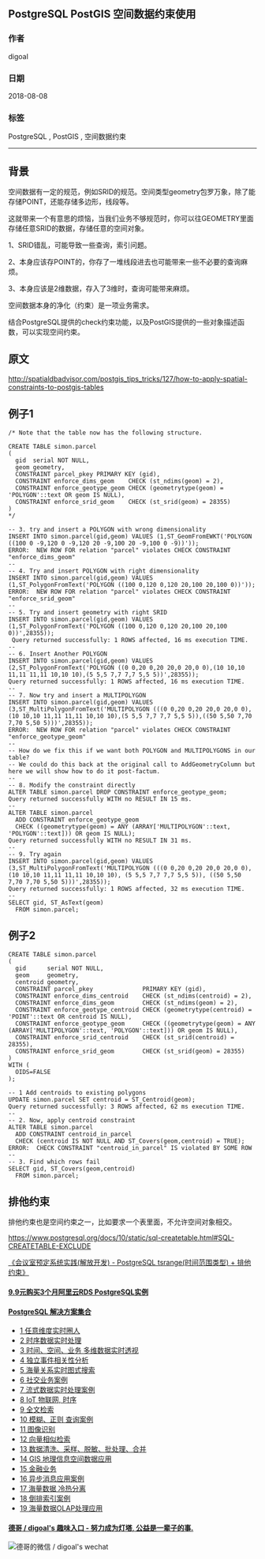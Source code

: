 ## PostgreSQL PostGIS 空间数据约束使用   
                                                           
### 作者                                                           
digoal                                                           
                                                           
### 日期                                                           
2018-08-08                                                         
                                                           
### 标签                                                           
PostgreSQL , PostGIS , 空间数据约束       
                                                           
----                                                           
                                                           
## 背景      
空间数据有一定的规范，例如SRID的规范。空间类型geometry包罗万象，除了能存储POINT，还能存储多边形，线段等。  
  
这就带来一个有意思的烦恼，当我们业务不够规范时，你可以往GEOMETRY里面存储任意SRID的数据，存储任意的空间对象。  
  
1、SRID错乱，可能导致一些查询，索引问题。  
  
2、本身应该存POINT的，你存了一堆线段进去也可能带来一些不必要的查询麻烦。  
  
3、本身应该是2维数据，存入了3维时，查询可能带来麻烦。  
  
空间数据本身的净化（约束）是一项业务需求。  
  
结合PostgreSQL提供的check约束功能，以及PostGIS提供的一些对象描述函数，可以实现空间约束。  
  
## 原文  
http://spatialdbadvisor.com/postgis_tips_tricks/127/how-to-apply-spatial-constraints-to-postgis-tables  
  
## 例子1  
```  
/* Note that the table now has the following structure.  
  
CREATE TABLE simon.parcel  
(  
  gid  serial NOT NULL,  
  geom geometry,  
  CONSTRAINT parcel_pkey PRIMARY KEY (gid),  
  CONSTRAINT enforce_dims_geom    CHECK (st_ndims(geom) = 2),  
  CONSTRAINT enforce_geotype_geom CHECK (geometrytype(geom) = 'POLYGON'::text OR geom IS NULL),  
  CONSTRAINT enforce_srid_geom    CHECK (st_srid(geom) = 28355)  
)  
*/  
```  
  
```  
-- 3. try and insert a POLYGON with wrong dimensionality  
INSERT INTO simon.parcel(gid,geom) VALUES (1,ST_GeomFromEWKT('POLYGON ((100 0 -9,120 0 -9,120 20 -9,100 20 -9,100 0 -9))'));  
ERROR:  NEW ROW FOR relation "parcel" violates CHECK CONSTRAINT "enforce_dims_geom"  
--  
-- 4. Try and insert POLYGON with right dimensionality  
INSERT INTO simon.parcel(gid,geom) VALUES (1,ST_PolygonFromText('POLYGON ((100 0,120 0,120 20,100 20,100 0))'));  
ERROR:  NEW ROW FOR relation "parcel" violates CHECK CONSTRAINT "enforce_srid_geom"  
--  
-- 5. Try and insert geometry with right SRID  
INSERT INTO simon.parcel(gid,geom) VALUES (1,ST_PolygonFromText('POLYGON ((100 0,120 0,120 20,100 20,100 0))',28355));  
 Query returned successfully: 1 ROWS affected, 16 ms execution TIME.  
--  
-- 6. Insert Another POLYGON  
INSERT INTO simon.parcel(gid,geom) VALUES (2,ST_PolygonFromText('POLYGON ((0 0,20 0,20 20,0 20,0 0),(10 10,10 11,11 11,11 10,10 10),(5 5,5 7,7 7,7 5,5 5))',28355));  
Query returned successfully: 1 ROWS affected, 16 ms execution TIME.  
--  
-- 7. Now try and insert a MULTIPOLYGON  
INSERT INTO simon.parcel(gid,geom) VALUES (3,ST_MultiPolygonFromText('MULTIPOLYGON (((0 0,20 0,20 20,0 20,0 0),(10 10,10 11,11 11,11 10,10 10),(5 5,5 7,7 7,7 5,5 5)),((50 5,50 7,70 7,70 5,50 5)))',28355));  
ERROR:  NEW ROW FOR relation "parcel" violates CHECK CONSTRAINT "enforce_geotype_geom"  
--  
-- How do we fix this if we want both POLYGON and MULTIPOLYGONS in our table?  
-- We could do this back at the original call to AddGeometryColumn but here we will show how to do it post-factum.  
--  
-- 8. Modify the constraint directly  
ALTER TABLE simon.parcel DROP CONSTRAINT enforce_geotype_geom;  
Query returned successfully WITH no RESULT IN 15 ms.  
--  
ALTER TABLE simon.parcel  
  ADD CONSTRAINT enforce_geotype_geom  
  CHECK ((geometrytype(geom) = ANY (ARRAY['MULTIPOLYGON'::text, 'POLYGON'::text])) OR geom IS NULL);  
Query returned successfully WITH no RESULT IN 31 ms.  
--  
-- 9. Try again  
INSERT INTO simon.parcel(gid,geom) VALUES (3,ST_MultiPolygonFromText('MULTIPOLYGON (((0 0,20 0,20 20,0 20,0 0), (10 10,10 11,11 11,11 10,10 10), (5 5,5 7,7 7,7 5,5 5)), ((50 5,50 7,70 7,70 5,50 5)))',28355));  
Query returned successfully: 1 ROWS affected, 32 ms execution TIME.  
--  
SELECT gid, ST_AsText(geom)  
  FROM simon.parcel;  
```  
  
## 例子2  
  
```  
CREATE TABLE simon.parcel  
(  
  gid      serial NOT NULL,  
  geom     geometry,  
  centroid geometry,  
  CONSTRAINT parcel_pkey              PRIMARY KEY (gid),  
  CONSTRAINT enforce_dims_centroid    CHECK (st_ndims(centroid) = 2),  
  CONSTRAINT enforce_dims_geom        CHECK (st_ndims(geom) = 2),  
  CONSTRAINT enforce_geotype_centroid CHECK (geometrytype(centroid) = 'POINT'::text OR centroid IS NULL),  
  CONSTRAINT enforce_geotype_geom     CHECK ((geometrytype(geom) = ANY (ARRAY['MULTIPOLYGON'::text, 'POLYGON'::text])) OR geom IS NULL),  
  CONSTRAINT enforce_srid_centroid    CHECK (st_srid(centroid) = 28355),  
  CONSTRAINT enforce_srid_geom        CHECK (st_srid(geom) = 28355)  
)  
WITH (  
  OIDS=FALSE  
);  
```  
  
```  
-- 1 Add centroids to existing polygons  
UPDATE simon.parcel SET centroid = ST_Centroid(geom);  
Query returned successfully: 3 ROWS affected, 62 ms execution TIME.  
--  
-- 2. Now, apply centroid constraint  
ALTER TABLE simon.parcel  
  ADD CONSTRAINT centroid_in_parcel  
  CHECK (centroid IS NOT NULL AND ST_Covers(geom,centroid) = TRUE);  
ERROR:  CHECK CONSTRAINT "centroid_in_parcel" IS violated BY SOME ROW  
--  
-- 3. Find which rows fail  
SELECT gid, ST_Covers(geom,centroid)  
  FROM simon.parcel;  
```  
  
## 排他约束  
排他约束也是空间约束之一，比如要求一个表里面，不允许空间对象相交。  
  
https://www.postgresql.org/docs/10/static/sql-createtable.html#SQL-CREATETABLE-EXCLUDE      
  
[《会议室预定系统实践(解放开发) - PostgreSQL tsrange(时间范围类型) + 排他约束》](../201712/20171223_02.md)    
  
  
  
  
  
  
  
  
  
  
  
  
  
  
  
  
  
  
  
  
  
  
  
  
  
  
  
  
  
  
  
  
  
  
  
  
  
  
  
  
  
  
  
  
  
  
  
  
  
  
  
  
  
  
  
  
#### [9.9元购买3个月阿里云RDS PostgreSQL实例](https://www.aliyun.com/database/postgresqlactivity "57258f76c37864c6e6d23383d05714ea")
  
  
#### [PostgreSQL 解决方案集合](https://yq.aliyun.com/topic/118 "40cff096e9ed7122c512b35d8561d9c8")
- [1 任意维度实时圈人](https://yq.aliyun.com/topic/118 "40cff096e9ed7122c512b35d8561d9c8")
- [2 时序数据实时处理](https://yq.aliyun.com/topic/118 "40cff096e9ed7122c512b35d8561d9c8")
- [3 时间、空间、业务 多维数据实时透视](https://yq.aliyun.com/topic/118 "40cff096e9ed7122c512b35d8561d9c8")
- [4 独立事件相关性分析](https://yq.aliyun.com/topic/118 "40cff096e9ed7122c512b35d8561d9c8")
- [5 海量关系实时图式搜索](https://yq.aliyun.com/topic/118 "40cff096e9ed7122c512b35d8561d9c8")
- [6 社交业务案例](https://yq.aliyun.com/topic/118 "40cff096e9ed7122c512b35d8561d9c8")
- [7 流式数据实时处理案例](https://yq.aliyun.com/topic/118 "40cff096e9ed7122c512b35d8561d9c8")
- [8 IoT 物联网, 时序](https://yq.aliyun.com/topic/118 "40cff096e9ed7122c512b35d8561d9c8")
- [9 全文检索](https://yq.aliyun.com/topic/118 "40cff096e9ed7122c512b35d8561d9c8")
- [10 模糊、正则 查询案例](https://yq.aliyun.com/topic/118 "40cff096e9ed7122c512b35d8561d9c8")
- [11 图像识别](https://yq.aliyun.com/topic/118 "40cff096e9ed7122c512b35d8561d9c8")
- [12 向量相似检索](https://yq.aliyun.com/topic/118 "40cff096e9ed7122c512b35d8561d9c8")
- [13 数据清洗、采样、脱敏、批处理、合并](https://yq.aliyun.com/topic/118 "40cff096e9ed7122c512b35d8561d9c8")
- [14 GIS 地理信息空间数据应用](https://yq.aliyun.com/topic/118 "40cff096e9ed7122c512b35d8561d9c8")
- [15 金融业务](https://yq.aliyun.com/topic/118 "40cff096e9ed7122c512b35d8561d9c8")
- [16 异步消息应用案例](https://yq.aliyun.com/topic/118 "40cff096e9ed7122c512b35d8561d9c8")
- [17 海量数据 冷热分离](https://yq.aliyun.com/topic/118 "40cff096e9ed7122c512b35d8561d9c8")
- [18 倒排索引案例](https://yq.aliyun.com/topic/118 "40cff096e9ed7122c512b35d8561d9c8")
- [19 海量数据OLAP处理应用](https://yq.aliyun.com/topic/118 "40cff096e9ed7122c512b35d8561d9c8")
  
  
#### [德哥 / digoal's 趣味入口 - 努力成为灯塔, 公益是一辈子的事.](https://github.com/digoal/blog/blob/master/README.md "22709685feb7cab07d30f30387f0a9ae")
  
  
![德哥的微信 / digoal's wechat](../pic/digoal_weixin.jpg "f7ad92eeba24523fd47a6e1a0e691b59")
  
